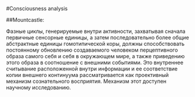 #Consciousness analysis

##Mountcastle:

Фазные циклы, генерируемые внутри активности, захватывая сначала первичные сенсорные единицы, а затем последовательно более общие абстрактные единицы гомотипической коры, должны способствовать постоянному обновлению создаваемого человеком перцептивного образа самого себя и себя в окружающем мире, а также приведению этого образа в соотношение с внешними событиями. Это внутреннее считывание расположенной внутри информации и ее соответствие копии внешнего континуума рассматривается как проективный механизм сознательного восприятия. Механизм этот доступен научному исследованию. 
